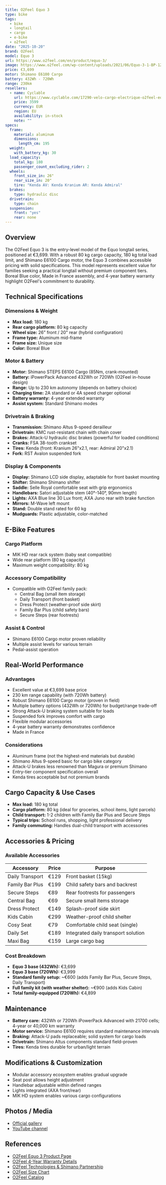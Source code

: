```yaml
---
title: O2Feel Equo 3
type: bike
tags:
  - bike
  - longtail
  - cargo
  - e-bike
  - o2feel
date: "2025-10-20"
brand: O2Feel
model: Equo 3
url: https://www.o2feel.com/en/product/equo-3/
image: https://www.o2feel.com/wp-content/uploads/2021/06/Equo-3-1-BP-1200x1200-1-800x800.jpg
price: €3,699
motor: Shimano E6100 Cargo
battery: 432Wh - 720Wh
range: 230km
resellers:
  - name: Cyclable
    url: https://www.cyclable.com/17290-velo-cargo-electrique-o2feel-equo-3.html
    price: 3599
    currency: EUR
    region: EU
    availability: in-stock
    note: ""
specs:
  frame:
    material: aluminum
    dimensions:
      length_cm: 195
  weight:
    with_battery_kg: 30
  load_capacity:
    total_kg: 180
    passenger_count_excluding_rider: 2
  wheels:
    front_size_in: 26"
    rear_size_in: 20"
    tire: "Kenda AV: Kenda Kranium AR: Kenda Admiral"
  brakes:
    type: hydraulic disc
  drivetrain:
    type: chain
  suspension:
    front: "yes"
    rear: none
---
```


## Overview

The O2Feel Equo 3 is the entry-level model of the Equo longtail series, positioned at €3,699. With a robust 80 kg cargo capacity, 180 kg total load limit, and Shimano E6100 Cargo motor, the Equo 3 combines accessible pricing with solid specifications. This model represents excellent value for families seeking a practical longtail without premium component tiers. Boreal Blue color, Made in France assembly, and 4-year battery warranty highlight O2Feel's commitment to durability.

## Technical Specifications

<!-- BIKE_SPECS_TABLE_START -->
<!-- BIKE_SPECS_TABLE_END -->

### Dimensions & Weight

- **Max load:** 180 kg
- **Rear cargo platform:** 80 kg capacity
- **Wheel size:** 26" front / 20" rear (hybrid configuration)
- **Frame type:** Aluminum mid-frame
- **Frame size:** Unique size
- **Color:** Boreal Blue

### Motor & Battery

- **Motor:** Shimano STEPS E6100 Cargo (85Nm, crank-mounted)
- **Battery:** iPowerPack Advanced 432Wh or 720Wh (O2Feel in-house design)
- **Range:** Up to 230 km autonomy (depends on battery choice)
- **Charging time:** 2A standard or 4A speed charger optional
- **Battery warranty:** 4-year extended warranty
- **Assist system:** Standard Shimano modes

### Drivetrain & Braking

- **Transmission:** Shimano Altus 9-speed derailleur
- **Drivetrain:** KMC rust-resistant chain with chain cover
- **Brakes:** Attack-U hydraulic disc brakes (powerful for loaded conditions)
- **Cranks:** FSA 38-tooth crankset
- **Tires:** Kenda (front: Kranium 26"x2.1, rear: Admiral 20"x2.1)
- **Fork:** RST Avalon suspended fork

### Display & Components

- **Display:** Shimano LCD side display, adaptable for front basket mounting
- **Shifter:** Shimano Shimano shifter
- **Saddle:** Selle Royal comfortable seat with grip ergonomics
- **Handlebars:** Satori adjustable stem (40°-140°, 90mm length)
- **Lights:** AXA Blue line 30 Lux front; AXA Juno rear with brake function
- **Mirrors:** M-Wave left mount
- **Stand:** Double stand rated for 60 kg
- **Mudguards:** Plastic adjustable, color-matched

## E-Bike Features

### Cargo Platform

- MIK HD rear rack system (baby seat compatible)
- Wide rear platform (80 kg capacity)
- Maximum weight compatibility: 80 kg

### Accessory Compatibility

- Compatible with O2Feel family pack:
  - Central Bag (small item storage)
  - Daily Transport (front basket)
  - Dress Protect (weather-proof side skirt)
  - Family Bar Plus (child safety bars)
  - Secure Steps (rear footrests)

### Assist & Control

- Shimano E6100 Cargo motor proven reliability
- Multiple assist levels for various terrain
- Pedal-assist operation

## Real-World Performance

### Advantages

- Excellent value at €3,699 base price
- 230 km range capability (with 720Wh battery)
- Robust Shimano E6100 Cargo motor (proven in field)
- Multiple battery options (432Wh or 720Wh) for budget/range trade-off
- Strong Attack-U braking system suitable for loads
- Suspended fork improves comfort with cargo
- Flexible modular accessories
- 4-year battery warranty demonstrates confidence
- Made in France

### Considerations

- Aluminum frame (not the highest-end materials but durable)
- Shimano Altus 9-speed basic for cargo bike category
- Attack-U brakes less renowned than Magura or premium Shimano
- Entry-tier component specification overall
- Kenda tires acceptable but not premium brands

## Cargo Capacity & Use Cases

- **Max load:** 180 kg total
- **Cargo platform:** 80 kg (ideal for groceries, school items, light parcels)
- **Child transport:** 1-2 children with Family Bar Plus and Secure Steps
- **Typical trips:** School runs, shopping, light professional delivery
- **Family commuting:** Handles dual-child transport with accessories

## Accessories & Pricing

### Available Accessories

| Accessory       | Price | Purpose                             |
| --------------- | ----- | ----------------------------------- |
| Daily Transport | €129  | Front basket (15kg)                 |
| Family Bar Plus | €199  | Child safety bars and backrest      |
| Secure Steps    | €89   | Rear footrests for passengers       |
| Central Bag     | €69   | Secure small items storage          |
| Dress Protect   | €149  | Splash-proof side skirt             |
| Kids Cabin      | €299  | Weather-proof child shelter         |
| Cosy Seat       | €79   | Comfortable child seat (single)     |
| Daily Set       | €189  | Integrated daily transport solution |
| Maxi Bag        | €159  | Large cargo bag                     |

### Cost Breakdown

- **Equo 3 base (432Wh):** €3,699
- **Equo 3 base (720Wh):** €3,999
- **Standard family setup:** ~€600 (adds Family Bar Plus, Secure Steps, Daily Transport)
- **Full family kit (with weather shelter):** ~€900 (adds Kids Cabin)
- **Total family-equipped (720Wh):** €4,899

## Maintenance

- **Battery care:** 432Wh or 720Wh iPowerPack Advanced with 21700 cells; 4-year or 40,000 km warranty
- **Motor service:** Shimano E6100 requires standard maintenance intervals
- **Braking:** Attack-U pads replaceable; solid system for cargo loads
- **Drivetrain:** Shimano Altus components standard field-proven
- **Tires:** Kenda tires durable for urban/light terrain

## Modifications & Customization

- Modular accessory ecosystem enables gradual upgrade
- Seat post allows height adjustment
- Handlebar adjustable within defined ranges
- Lights integrated (AXA front/rear)
- MIK HD system enables various cargo configurations

## Photos / Media

- [Official gallery](https://www.o2feel.com/en/product/equo-3/)
- [YouTube channel](https://www.youtube.com/c/O2FeelBikes)

## References

- [O2Feel Equo 3 Product Page](https://www.o2feel.com/en/product/equo-3/)
- [O2Feel 4-Year Warranty Details](https://www.o2feel.com/en/4-year-warranty/)
- [O2Feel Technologies & Shimano Partnership](https://www.o2feel.com/en/o2feel-e-bikes-shimano/)
- [O2Feel Size Chart](https://www.o2feel.com/en/size-chart/)
- [O2Feel Catalog](https://www.o2feel.com/en/catalog/)
